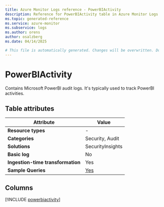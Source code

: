 ```yaml
---
title: Azure Monitor Logs reference - PowerBIActivity
description: Reference for PowerBIActivity table in Azure Monitor Logs.
ms.topic: generated-reference
ms.service: azure-monitor
ms.subservice: logs
ms.author: orens
author: osalzberg
ms.date: 04/14/2025

# This file is automatically generated. Changes will be overwritten. Do not change this file directly.
---
```


# PowerBIActivity

Contains Microsoft PowerBI audit logs. It's typically used to track PowerBI activities.


## Table attributes

|Attribute|Value|
|---|---|
|**Resource types**|-|
|**Categories**|Security, Audit|
|**Solutions**| SecurityInsights|
|**Basic log**|No|
|**Ingestion-time transformation**|Yes|
|**Sample Queries**|[Yes](/azure/azure-monitor/reference/queries/powerbiactivity)|



## Columns
  
[!INCLUDE [powerbiactivity](~/reusable-content/ce-skilling/azure/includes/azure-monitor/reference/tables/powerbiactivity-include.md)]
